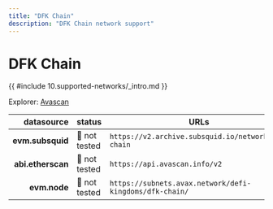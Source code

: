 ```yaml
---
title: "DFK Chain"
description: "DFK Chain network support"
---
```


<!-- markdownlint-disable single-h1 heading-increment no-inline-html -->

# DFK Chain

{{ #include 10.supported-networks/_intro.md }}

Explorer: [Avascan](https://avascan.info/blockchain/dfk/home)

|        datasource | status        | URLs                                                     |
| -----------------:|:------------- | -------------------------------------------------------- |
|  **evm.subsquid** | 🤔 not tested | `https://v2.archive.subsquid.io/network/dfk-chain`       |
| **abi.etherscan** | 🤔 not tested | `https://api.avascan.info/v2`                            |
|      **evm.node** | 🤔 not tested | `https://subnets.avax.network/defi-kingdoms/dfk-chain/`  |
